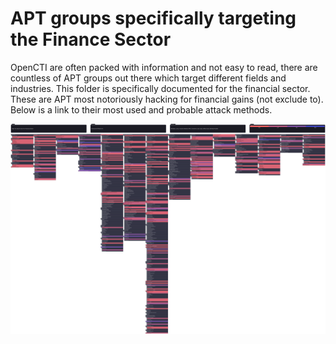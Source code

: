 # APT groups specifically targeting the Finance Sector

OpenCTI are often packed with information and not easy to read, there are countless of APT groups out there which target different fields and industries. 
This folder is specifically documented for the financial sector. These are APT most notoriously hacking for financial gains (not exclude to). Below is a link to their most 
used and probable attack methods.

![Mitre Att&ck](High_risk_attack_vector_for_Financial_Sector.svg)
